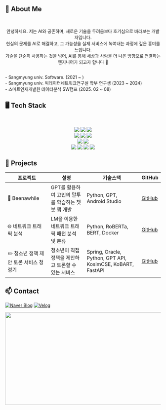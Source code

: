 
## <h2>🙌 About Me</h2>
<br>
<p align="center"> 안녕하세요. 저는 AI와 공존하며, 새로운 기술을 두려움보다 호기심으로 바라보는 개발자입니다.
<br>현실의 문제를 AI로 해결하고, 그 가능성을 실제 서비스에 녹여내는 과정에 깊은 흥미를 느낍니다.<br>
기술을 단순히 사용하는 것을 넘어, AI를 통해 세상과 사람을 더 나은 방향으로 연결하는 엔지니어가 되고자 합니다 🤗</p>
<br>
- Sangmyung univ. Software. (2021 ~ )<br>
- Sangmyung univ. 빅데이터네트워크연구실 학부 연구생 (2023 ~ 2024)<br>
- 스마트인재개발원 데이터분석 SW캠프 (2025. 02 ~ 08)

## <h2>🖥️ Tech Stack</h2>
<br>
<p align="center">
  <img src="https://img.shields.io/badge/Java-007396?style=flat&logo=java&logoColor=white"/>
  <img src="https://img.shields.io/badge/C-00599C?style=flat&logo=c&logoColor=white"/>
  <img src="https://img.shields.io/badge/Python-3776AB?style=flat&logo=python&logoColor=white"/><br>
  <img src="https://img.shields.io/badge/TensorFlow-FF6F00?style=flat&logo=tensorflow&logoColor=white"/>
  <img src="https://img.shields.io/badge/PyTorch-EE4C2C?style=flat&logo=pytorch&logoColor=white"/>
  <img src="https://img.shields.io/badge/SQL-4479A1?style=flat&logo=mysql&logoColor=white"/><br>
  <img src="https://img.shields.io/badge/Machine%20Learning-F7931E?style=flat&logo=tensorflow&logoColor=white"/>
  <img src="https://img.shields.io/badge/Git-F05032?style=flat&logo=git&logoColor=white"/><br>
  <img src="https://img.shields.io/badge/FastAPI-009688?style=flat&logo=fastapi&logoColor=white"/>
  <img src="https://img.shields.io/badge/HuggingFace-FCC624?style=flat&logo=huggingface&logoColor=black"/>
  <img src="https://img.shields.io/badge/CUDA-76B900?style=flat&logo=nvidia&logoColor=white"/>
  <img src="https://img.shields.io/badge/Scikit--learn-F7931E?style=flat&logo=scikitlearn&logoColor=white"/>

</p>

## 📝 Projects

| 프로젝트 | 설명 | 기술스택 | GitHub |
|----------|-----------------------------|--------------------------|---------|
| 🥹 Beenawhile | GPT를 활용하여 고인의 말투를 학습하는 챗봇 앱 개발 | Python, GPT, Android Studio | [GitHub](https://github.com/heejin-02/Beenawhile) |
| 🌐 네트워크 트래픽 분석 | LM을 이용한 네트워크 트래픽 패턴 분석 및 분류 | Python, RoBERTa, BERT, Docker | [GitHub](https://github.com/heejin-02/LM_traffic_analysis) |
| ✏️ 청소년 정책 제안 토론 서비스 청정기 | 청소년이 직접 정책을 제안하고 토론할 수 있는 서비스 | Spring, Oracle, Python, GPT API, KosimCSE, KoBART, FastAPI | [GitHub](https://github.com/heejin-02/sm_core_project) |


## <h2> 📫 Contact  </h2>
[![Naver Blog](https://img.shields.io/badge/Naver%20Blog-03C75A?style=flat&logo=naver&logoColor=white)](https://blog.naver.com/lumosmaxima_)
[![Velog](https://img.shields.io/badge/Velog-20C997?style=flat&logo=velog&logoColor=white)](https://velog.io/@heejin02)  


<p align="center">
  <a href="https://www.gitanimals.org/en_US?utm_medium=image&utm_source=heejin-02&utm_content=farm">
  <img
    src="https://render.gitanimals.org/farms/heejin-02"
    width="600"
    height="300"
  />
  </a>
</p>


<!--
**heejin-02/heejin-02** is a ✨ _special_ ✨ repository because its `README.md` (this file) appears on your GitHub profile.

Here are some ideas to get you started:

- 🔭 I’m currently working on ...
- 🌱 I’m currently learning ...
- 👯 I’m looking to collaborate on ...
- 🤔 I’m looking for help with ...
- 💬 Ask me about ...
- 📫 How to reach me: ...
- 😄 Pronouns: ...
- ⚡ Fun fact: ...

-->
